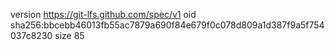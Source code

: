 version https://git-lfs.github.com/spec/v1
oid sha256:bbcebb46013fb55ac7879a690f84e679f0c078d809a1d387f9a5f754037c8230
size 85
